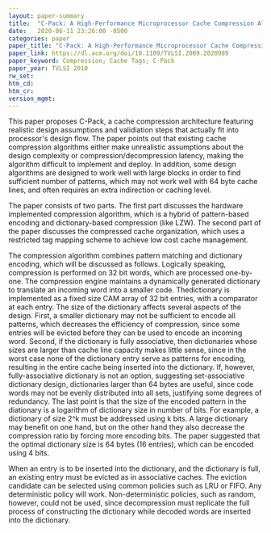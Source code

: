 ```yaml
---
layout: paper-summary
title:  "C-Pack: A High-Performance Microprocessor Cache Compression Algorithm"
date:   2020-06-11 23:26:00 -0500
categories: paper
paper_title: "C-Pack: A High-Performance Microprocessor Cache Compression Algorithm"
paper_link: https://dl.acm.org/doi/10.1109/TVLSI.2009.2020989
paper_keyword: Compression; Cache Tags; C-Pack
paper_year: TVLSI 2010
rw_set:
htm_cd:
htm_cr:
version_mgmt:
---
```


This paper proposes C-Pack, a cache compression architecture featuring realistic design assumptions and validiation steps
that actually fit into processor's design flow. The paper points out that existing cache compression algorithms either make 
unrealistic assumptions about the design complexity or compression/decompression latency, making the algorithm difficult 
to implement and deploy. In addition, some design algorithms are designed to work well with large blocks in order to
find sufficient number of patterns, which may not work well with 64 byte cache lines, and often requires an extra indirection
or caching level.

The paper consists of two parts. The first part discusses the hardware implemented compression algorithm, which is a 
hybrid of pattern-based encoding and dictionary-based compression (like LZW). The second part of the paper discusses
the compressed cache organization, which uses a restricted tag mapping scheme to achieve low cost cache management. 

The compression algorithm combines pattern matching and dictionary encoding, which will be discussed as follows.
Logically speaking, compression is performed on 32 bit words, which are processed one-by-one. The compression engine
maintains a dynamically generated dictionary to translate an incoming word into a smaller code. Thedictionary is implemented 
as a fixed size CAM array of 32 bit entries, with a comparator at each entry. 
The size of the dictionary affects several aspects of the design. First, a smaller dictionary may not be sufficient to
encode all patterns, which decreases the efficiency of compression, since some entries will be evicted before they 
can be used to encode an incoming word. Second, if the dictionary is fully associative, then dictionaries whose sizes are
larger than cache line capacity makes little sense, since in the worst case none of the dictionary entry serve as patterns
for encoding, resulting in the entire cache being inserted into the dictionary. If, however, fully-associative dictionary
is not an option, suggesting set-associative dictionary design, dictionaries larger than 64 bytes are useful, since code
words may not be evenly distributed into all sets, justifying some degrees of redundancy. The last point is that the 
size of the encoded pattern in the diationary is a logarithm of dictionary size in number of bits. For example, a dictionary
of size 2^k must be addressed using k bits. A large dictionary may benefit on one hand, but on the other hand they also
decrease the compression ratio by forcing more encoding bits. The paper suggested that the optimal dictionary size is 
64 bytes (16 entries), which can be encoded using 4 bits.

When an entry is to be inserted into the dictionary, and the dictionary is full, an existing entry must be evicted as
in associative caches. The eviction candidate can be selected using common policies such as LRU or FIFO. Any deterministic
policy will work. Non-deterministic policies, such as random, however, could not be used, since decompression must replicate
the full process of constructing the dictionary while decoded words are inserted into the dictionary.

